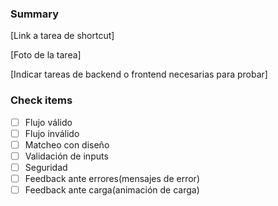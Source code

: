 ### Summary
[Link a tarea de shortcut]

[Foto de la tarea]

[Indicar tareas de backend o frontend necesarias para probar]
### Check items
- [ ] Flujo válido
- [ ] Flujo inválido
- [ ] Matcheo con diseño
- [ ] Validación de inputs
- [ ] Seguridad
- [ ] Feedback ante errores(mensajes de error)
- [ ] Feedback ante carga(animación de carga)
